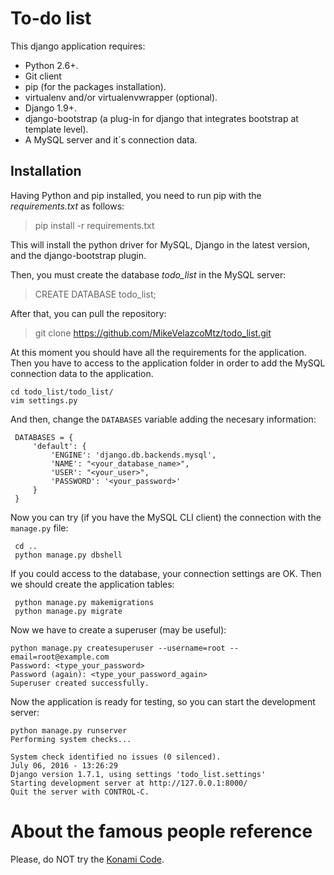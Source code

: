 To-do list
===================

This django application requires:

 - Python 2.6+.
 - Git client
 - pip (for the packages installation).
 - virtualenv and/or virtualenvwrapper (optional).
 - Django 1.9+.
 - django-bootstrap (a plug-in for django that integrates bootstrap at template level).
 - A MySQL server and it´s connection data.


## Installation ##


Having Python and pip installed, you need to run pip with the *requirements.txt* as follows:

> pip install -r requirements.txt

This will install the python driver for MySQL, Django in the latest version, and the django-bootstrap plugin.

Then, you must create the database *todo_list* in the MySQL server:

> CREATE DATABASE todo_list;

After that, you can pull the repository:

> git clone https://github.com/MikeVelazcoMtz/todo_list.git

At this moment you should have all the requirements for the application. Then you have to access to the application folder in order to add the MySQL connection data to the application.

```
cd todo_list/todo_list/
vim settings.py
```
And then, change the `DATABASES` variable adding the necesary information:

```
 DATABASES = {
     'default': {
         'ENGINE': 'django.db.backends.mysql',
         'NAME': "<your_database_name>",
         'USER': "<your_user>",
         'PASSWORD': '<your_password>'
     }
 }
```
Now you can try (if you have the MySQL CLI client) the connection with the `manage.py` file:

```
 cd ..
 python manage.py dbshell
```

If you could access to the database, your connection settings are OK. Then we should create the application tables:

```
 python manage.py makemigrations
 python manage.py migrate
```

Now we have to create a superuser (may be useful):

```
python manage.py createsuperuser --username=root --email=root@example.com
Password: <type_your_password>
Password (again): <type_your_password_again> 
Superuser created successfully.
```

Now the application is ready for testing, so you can start the development server:

```
python manage.py runserver
Performing system checks...

System check identified no issues (0 silenced).
July 06, 2016 - 13:26:29
Django version 1.7.1, using settings 'todo_list.settings'
Starting development server at http://127.0.0.1:8000/
Quit the server with CONTROL-C.
```

# About the famous people reference

Please, do NOT try the [Konami Code](https://en.wikipedia.org/wiki/Konami_Code).

